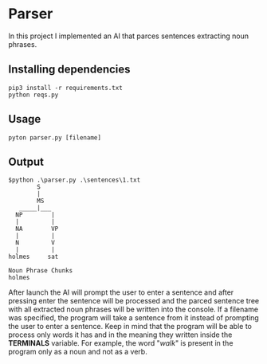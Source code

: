 # Parser

In this project I implemented an AI that parces sentences extracting noun phrases.

## Installing dependencies

```
pip3 install -r requirements.txt
python reqs.py
```

## Usage

```
pyton parser.py [filename]
```

## Output

```
$python .\parser.py .\sentences\1.txt
        S     
        |
        MS
   _____|___
  NP        |
  |         |
  NA        VP
  |         |
  N         V
  |         |
holmes     sat

Noun Phrase Chunks
holmes
```

After launch the AI will prompt the user to enter a sentence and after pressing enter the sentence will be processed and the parced sentence tree with all extracted noun phrases will be written into the console. If a filename was specified, the program will take a sentence from it instead of prompting the user to enter a sentence. Keep in mind that the program will be able to process only words it has and in the meaning they written inside the **TERMINALS** variable. For example, the word "*walk*" is present in the program only as a noun and not as a verb.
